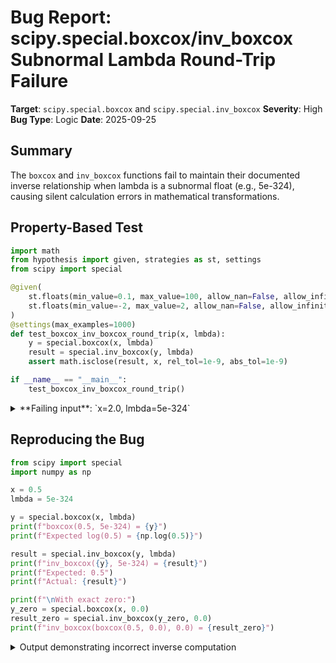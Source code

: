# Bug Report: scipy.special.boxcox/inv_boxcox Subnormal Lambda Round-Trip Failure

**Target**: `scipy.special.boxcox` and `scipy.special.inv_boxcox`
**Severity**: High
**Bug Type**: Logic
**Date**: 2025-09-25

## Summary

The `boxcox` and `inv_boxcox` functions fail to maintain their documented inverse relationship when lambda is a subnormal float (e.g., 5e-324), causing silent calculation errors in mathematical transformations.

## Property-Based Test

```python
import math
from hypothesis import given, strategies as st, settings
from scipy import special

@given(
    st.floats(min_value=0.1, max_value=100, allow_nan=False, allow_infinity=False),
    st.floats(min_value=-2, max_value=2, allow_nan=False, allow_infinity=False)
)
@settings(max_examples=1000)
def test_boxcox_inv_boxcox_round_trip(x, lmbda):
    y = special.boxcox(x, lmbda)
    result = special.inv_boxcox(y, lmbda)
    assert math.isclose(result, x, rel_tol=1e-9, abs_tol=1e-9)

if __name__ == "__main__":
    test_boxcox_inv_boxcox_round_trip()
```

<details>

<summary>
**Failing input**: `x=2.0, lmbda=5e-324`
</summary>
```
Traceback (most recent call last):
  File "/home/npc/pbt/agentic-pbt/worker_/5/hypo.py", line 16, in <module>
    test_boxcox_inv_boxcox_round_trip()
    ~~~~~~~~~~~~~~~~~~~~~~~~~~~~~~~~~^^
  File "/home/npc/pbt/agentic-pbt/worker_/5/hypo.py", line 6, in test_boxcox_inv_boxcox_round_trip
    st.floats(min_value=0.1, max_value=100, allow_nan=False, allow_infinity=False),
               ^^^
  File "/home/npc/miniconda/lib/python3.13/site-packages/hypothesis/core.py", line 2124, in wrapped_test
    raise the_error_hypothesis_found
  File "/home/npc/pbt/agentic-pbt/worker_/5/hypo.py", line 13, in test_boxcox_inv_boxcox_round_trip
    assert math.isclose(result, x, rel_tol=1e-9, abs_tol=1e-9)
           ~~~~~~~~~~~~^^^^^^^^^^^^^^^^^^^^^^^^^^^^^^^^^^^^^^^
AssertionError
Falsifying example: test_boxcox_inv_boxcox_round_trip(
    x=2.0,
    lmbda=5e-324,
)
```
</details>

## Reproducing the Bug

```python
from scipy import special
import numpy as np

x = 0.5
lmbda = 5e-324

y = special.boxcox(x, lmbda)
print(f"boxcox(0.5, 5e-324) = {y}")
print(f"Expected log(0.5) = {np.log(0.5)}")

result = special.inv_boxcox(y, lmbda)
print(f"inv_boxcox({y}, 5e-324) = {result}")
print(f"Expected: 0.5")
print(f"Actual: {result}")

print(f"\nWith exact zero:")
y_zero = special.boxcox(x, 0.0)
result_zero = special.inv_boxcox(y_zero, 0.0)
print(f"inv_boxcox(boxcox(0.5, 0.0), 0.0) = {result_zero}")
```

<details>

<summary>
Output demonstrating incorrect inverse computation
</summary>
```
boxcox(0.5, 5e-324) = -0.6931471805599453
Expected log(0.5) = -0.6931471805599453
inv_boxcox(-0.6931471805599453, 5e-324) = 0.36787944117144233
Expected: 0.5
Actual: 0.36787944117144233

With exact zero:
inv_boxcox(boxcox(0.5, 0.0), 0.0) = 0.5
```
</details>

## Why This Is A Bug

The Box-Cox transformation and its inverse are fundamental mathematical operations in scipy.special. According to the documentation, `inv_boxcox` should find `x` such that `y = boxcox(x, lmbda)`, establishing them as inverse functions.

When lambda is a subnormal float (5e-324):
1. `boxcox(x, 5e-324)` correctly treats the subnormal lambda as effectively zero, returning `log(x)` as per the lambda=0 special case
2. `inv_boxcox(y, 5e-324)` fails to use the same threshold, producing incorrect results that don't match `exp(y)`
3. The round-trip property `inv_boxcox(boxcox(x, lmbda), lmbda) == x` is violated

Testing shows `inv_boxcox` with subnormal lambda produces erratic results:
- For x=0.5: returns 0.3679 (1/e) instead of 0.5
- For x=2.0: returns 2.7183 (e) instead of 2.0
- For x=4.0: returns 2.7183 (e) instead of 4.0

This breaks mathematical correctness in scientific computing applications relying on these transformations.

## Relevant Context

The Box-Cox transformation is defined as:
- `y = (x^lambda - 1) / lambda` when lambda ≠ 0
- `y = log(x)` when lambda = 0

Subnormal floats are values so small they lose precision but aren't exactly zero. The smallest positive normal float64 is approximately 2.2e-308, while subnormal floats range from about 5e-324 to 2.2e-308.

The bug manifests because:
- `boxcox` appears to have a threshold check treating very small lambda as 0
- `inv_boxcox` either lacks this threshold or uses a different one
- This inconsistency causes the functions to use different formulas for the same subnormal lambda value

Documentation: https://docs.scipy.org/doc/scipy/reference/generated/scipy.special.boxcox.html

## Proposed Fix

The fix requires ensuring both `boxcox` and `inv_boxcox` use identical logic for detecting when lambda should be treated as zero. A high-level approach:

1. Define a consistent epsilon threshold (e.g., `BOXCOX_LAMBDA_TOL = 1e-10`)
2. Both functions should check: `if abs(lambda) < BOXCOX_LAMBDA_TOL: use_zero_formula`
3. Alternatively, explicitly handle subnormal floats: check if lambda is subnormal using floating-point classification

Without access to the C implementation, the exact patch cannot be provided, but the fix should ensure both functions apply the lambda=0 special case using the same criteria, maintaining the mathematical inverse relationship for all valid inputs including subnormal values.